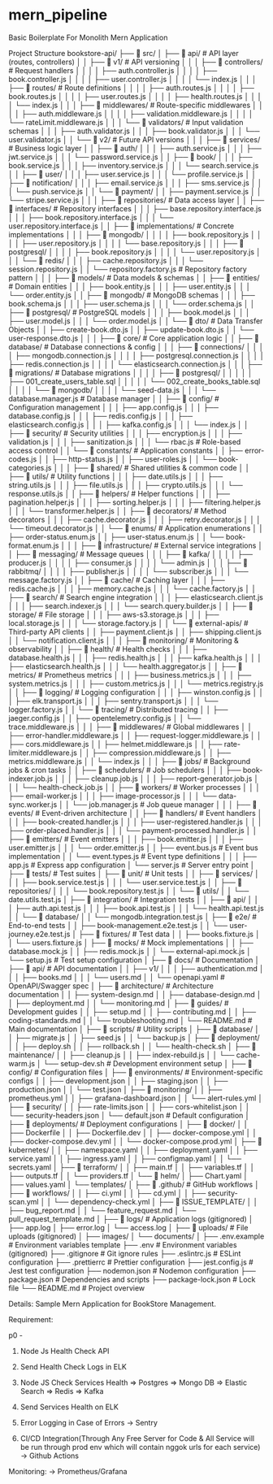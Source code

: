 # mern_pipeline
Basic Boilerplate For Monolith Mern Application

Project Structure
bookstore-api/
├── 📁 src/
│   ├── 📁 api/                          # API layer (routes, controllers)
│   │   ├── 📁 v1/                       # API versioning
│   │   │   ├── 📁 controllers/          # Request handlers
│   │   │   │   ├── auth.controller.js
│   │   │   │   ├── book.controller.js
│   │   │   │   ├── user.controller.js
│   │   │   │   └── index.js
│   │   │   ├── 📁 routes/               # Route definitions
│   │   │   │   ├── auth.routes.js
│   │   │   │   ├── book.routes.js
│   │   │   │   ├── user.routes.js
│   │   │   │   ├── health.routes.js
│   │   │   │   └── index.js
│   │   │   ├── 📁 middlewares/          # Route-specific middlewares
│   │   │   │   ├── auth.middleware.js
│   │   │   │   ├── validation.middleware.js
│   │   │   │   └── rateLimit.middleware.js
│   │   │   └── 📁 validators/           # Input validation schemas
│   │   │       ├── auth.validator.js
│   │   │       ├── book.validator.js
│   │   │       └── user.validator.js
│   │   └── 📁 v2/                       # Future API versions
│   │
│   ├── 📁 services/                     # Business logic layer
│   │   ├── 📁 auth/
│   │   │   ├── auth.service.js
│   │   │   ├── jwt.service.js
│   │   │   └── password.service.js
│   │   ├── 📁 book/
│   │   │   ├── book.service.js
│   │   │   ├── inventory.service.js
│   │   │   └── search.service.js
│   │   ├── 📁 user/
│   │   │   ├── user.service.js
│   │   │   └── profile.service.js
│   │   ├── 📁 notification/
│   │   │   ├── email.service.js
│   │   │   ├── sms.service.js
│   │   │   └── push.service.js
│   │   └── 📁 payment/
│   │       ├── payment.service.js
│   │       └── stripe.service.js
│   │
│   ├── 📁 repositories/                 # Data access layer
│   │   ├── 📁 interfaces/               # Repository interfaces
│   │   │   ├── base.repository.interface.js
│   │   │   ├── book.repository.interface.js
│   │   │   └── user.repository.interface.js
│   │   ├── 📁 implementations/          # Concrete implementations
│   │   │   ├── 📁 mongodb/
│   │   │   │   ├── book.repository.js
│   │   │   │   ├── user.repository.js
│   │   │   │   └── base.repository.js
│   │   │   ├── 📁 postgresql/
│   │   │   │   ├── book.repository.js
│   │   │   │   └── user.repository.js
│   │   │   └── 📁 redis/
│   │   │       ├── cache.repository.js
│   │   │       └── session.repository.js
│   │   └── repository.factory.js        # Repository factory pattern
│   │
│   ├── 📁 models/                       # Data models & schemas
│   │   ├── 📁 entities/                 # Domain entities
│   │   │   ├── book.entity.js
│   │   │   ├── user.entity.js
│   │   │   └── order.entity.js
│   │   ├── 📁 mongodb/                  # MongoDB schemas
│   │   │   ├── book.schema.js
│   │   │   ├── user.schema.js
│   │   │   └── order.schema.js
│   │   ├── 📁 postgresql/               # PostgreSQL models
│   │   │   ├── book.model.js
│   │   │   ├── user.model.js
│   │   │   └── order.model.js
│   │   └── 📁 dto/                      # Data Transfer Objects
│   │       ├── create-book.dto.js
│   │       ├── update-book.dto.js
│   │       └── user-response.dto.js
│   │
│   ├── 📁 core/                         # Core application logic
│   │   ├── 📁 database/                 # Database connections & config
│   │   │   ├── 📁 connections/
│   │   │   │   ├── mongodb.connection.js
│   │   │   │   ├── postgresql.connection.js
│   │   │   │   ├── redis.connection.js
│   │   │   │   └── elasticsearch.connection.js
│   │   │   ├── 📁 migrations/           # Database migrations
│   │   │   │   ├── 📁 postgresql/
│   │   │   │   │   ├── 001_create_users_table.sql
│   │   │   │   │   └── 002_create_books_table.sql
│   │   │   │   └── 📁 mongodb/
│   │   │   │       └── seed-data.js
│   │   │   └── database.manager.js      # Database manager
│   │   ├── 📁 config/                   # Configuration management
│   │   │   ├── app.config.js
│   │   │   ├── database.config.js
│   │   │   ├── redis.config.js
│   │   │   ├── elasticsearch.config.js
│   │   │   ├── kafka.config.js
│   │   │   └── index.js
│   │   ├── 📁 security/                 # Security utilities
│   │   │   ├── encryption.js
│   │   │   ├── validation.js
│   │   │   ├── sanitization.js
│   │   │   └── rbac.js                  # Role-based access control
│   │   └── 📁 constants/                # Application constants
│   │       ├── error-codes.js
│   │       ├── http-status.js
│   │       ├── user-roles.js
│   │       └── book-categories.js
│   │
│   ├── 📁 shared/                       # Shared utilities & common code
│   │   ├── 📁 utils/                    # Utility functions
│   │   │   ├── date.utils.js
│   │   │   ├── string.utils.js
│   │   │   ├── file.utils.js
│   │   │   ├── crypto.utils.js
│   │   │   └── response.utils.js
│   │   ├── 📁 helpers/                  # Helper functions
│   │   │   ├── pagination.helper.js
│   │   │   ├── sorting.helper.js
│   │   │   ├── filtering.helper.js
│   │   │   └── transformer.helper.js
│   │   ├── 📁 decorators/               # Method decorators
│   │   │   ├── cache.decorator.js
│   │   │   ├── retry.decorator.js
│   │   │   └── timeout.decorator.js
│   │   └── 📁 enums/                    # Application enumerations
│   │       ├── order-status.enum.js
│   │       ├── user-status.enum.js
│   │       └── book-format.enum.js
│   │
│   ├── 📁 infrastructure/               # External service integrations
│   │   ├── 📁 messaging/                # Message queues
│   │   │   ├── 📁 kafka/
│   │   │   │   ├── producer.js
│   │   │   │   ├── consumer.js
│   │   │   │   └── admin.js
│   │   │   ├── 📁 rabbitmq/
│   │   │   │   ├── publisher.js
│   │   │   │   └── subscriber.js
│   │   │   └── message.factory.js
│   │   ├── 📁 cache/                    # Caching layer
│   │   │   ├── redis.cache.js
│   │   │   ├── memory.cache.js
│   │   │   └── cache.factory.js
│   │   ├── 📁 search/                   # Search engine integration
│   │   │   ├── elasticsearch.client.js
│   │   │   ├── search.indexer.js
│   │   │   └── search.query.builder.js
│   │   ├── 📁 storage/                  # File storage
│   │   │   ├── aws-s3.storage.js
│   │   │   ├── local.storage.js
│   │   │   └── storage.factory.js
│   │   └── 📁 external-apis/            # Third-party API clients
│   │       ├── payment.client.js
│   │       ├── shipping.client.js
│   │       └── notification.client.js
│   │
│   ├── 📁 monitoring/                   # Monitoring & observability
│   │   ├── 📁 health/                   # Health checks
│   │   │   ├── database.health.js
│   │   │   ├── redis.health.js
│   │   │   ├── kafka.health.js
│   │   │   ├── elasticsearch.health.js
│   │   │   └── health.aggregator.js
│   │   ├── 📁 metrics/                  # Prometheus metrics
│   │   │   ├── business.metrics.js
│   │   │   ├── system.metrics.js
│   │   │   ├── custom.metrics.js
│   │   │   └── metrics.registry.js
│   │   ├── 📁 logging/                  # Logging configuration
│   │   │   ├── winston.config.js
│   │   │   ├── elk.transport.js
│   │   │   ├── sentry.transport.js
│   │   │   └── logger.factory.js
│   │   └── 📁 tracing/                  # Distributed tracing
│   │       ├── jaeger.config.js
│   │       ├── opentelemetry.config.js
│   │       └── trace.middleware.js
│   │
│   ├── 📁 middlewares/                  # Global middlewares
│   │   ├── error-handler.middleware.js
│   │   ├── request-logger.middleware.js
│   │   ├── cors.middleware.js
│   │   ├── helmet.middleware.js
│   │   ├── rate-limiter.middleware.js
│   │   ├── compression.middleware.js
│   │   ├── metrics.middleware.js
│   │   └── index.js
│   │
│   ├── 📁 jobs/                         # Background jobs & cron tasks
│   │   ├── 📁 schedulers/               # Job schedulers
│   │   │   ├── book-indexer.job.js
│   │   │   ├── cleanup.job.js
│   │   │   ├── report-generator.job.js
│   │   │   └── health-check.job.js
│   │   ├── 📁 workers/                  # Worker processes
│   │   │   ├── email-worker.js
│   │   │   ├── image-processor.js
│   │   │   └── data-sync.worker.js
│   │   └── job.manager.js               # Job queue manager
│   │
│   ├── 📁 events/                       # Event-driven architecture
│   │   ├── 📁 handlers/                 # Event handlers
│   │   │   ├── book-created.handler.js
│   │   │   ├── user-registered.handler.js
│   │   │   ├── order-placed.handler.js
│   │   │   └── payment-processed.handler.js
│   │   ├── 📁 emitters/                 # Event emitters
│   │   │   ├── book.emitter.js
│   │   │   ├── user.emitter.js
│   │   │   └── order.emitter.js
│   │   ├── event.bus.js                 # Event bus implementation
│   │   └── event.types.js               # Event type definitions
│   │
│   ├── app.js                           # Express app configuration
│   └── server.js                        # Server entry point
│
├── 📁 tests/                            # Test suites
│   ├── 📁 unit/                         # Unit tests
│   │   ├── 📁 services/
│   │   │   ├── book.service.test.js
│   │   │   └── user.service.test.js
│   │   ├── 📁 repositories/
│   │   │   └── book.repository.test.js
│   │   └── 📁 utils/
│   │       └── date.utils.test.js
│   ├── 📁 integration/                  # Integration tests
│   │   ├── 📁 api/
│   │   │   ├── auth.api.test.js
│   │   │   ├── book.api.test.js
│   │   │   └── health.api.test.js
│   │   └── 📁 database/
│   │       └── mongodb.integration.test.js
│   ├── 📁 e2e/                          # End-to-end tests
│   │   ├── book-management.e2e.test.js
│   │   └── user-journey.e2e.test.js
│   ├── 📁 fixtures/                     # Test data
│   │   ├── books.fixture.js
│   │   └── users.fixture.js
│   ├── 📁 mocks/                        # Mock implementations
│   │   ├── database.mock.js
│   │   ├── redis.mock.js
│   │   └── external-api.mock.js
│   └── setup.js                         # Test setup configuration
│
├── 📁 docs/                             # Documentation
│   ├── 📁 api/                          # API documentation
│   │   ├── v1/
│   │   │   ├── authentication.md
│   │   │   ├── books.md
│   │   │   └── users.md
│   │   └── openapi.yaml               # OpenAPI/Swagger spec
│   ├── 📁 architecture/                 # Architecture documentation
│   │   ├── system-design.md
│   │   ├── database-design.md
│   │   ├── deployment.md
│   │   └── monitoring.md
│   ├── 📁 guides/                       # Development guides
│   │   ├── setup.md
│   │   ├── contributing.md
│   │   ├── coding-standards.md
│   │   └── troubleshooting.md
│   └── README.md                        # Main documentation
│
├── 📁 scripts/                          # Utility scripts
│   ├── 📁 database/
│   │   ├── migrate.js
│   │   ├── seed.js
│   │   └── backup.js
│   ├── 📁 deployment/
│   │   ├── deploy.sh
│   │   ├── rollback.sh
│   │   └── health-check.sh
│   ├── 📁 maintenance/
│   │   ├── cleanup.js
│   │   ├── index-rebuild.js
│   │   └── cache-warm.js
│   └── setup-dev.sh                     # Development environment setup
│
├── 📁 config/                           # Configuration files
│   ├── 📁 environments/                 # Environment-specific configs
│   │   ├── development.json
│   │   ├── staging.json
│   │   ├── production.json
│   │   └── test.json
│   ├── 📁 monitoring/
│   │   ├── prometheus.yml
│   │   ├── grafana-dashboard.json
│   │   └── alert-rules.yml
│   ├── 📁 security/
│   │   ├── rate-limits.json
│   │   ├── cors-whitelist.json
│   │   └── security-headers.json
│   └── default.json                     # Default configuration
│
├── 📁 deployments/                      # Deployment configurations
│   ├── 📁 docker/
│   │   ├── Dockerfile
│   │   ├── Dockerfile.dev
│   │   ├── docker-compose.yml
│   │   ├── docker-compose.dev.yml
│   │   └── docker-compose.prod.yml
│   ├── 📁 kubernetes/
│   │   ├── namespace.yaml
│   │   ├── deployment.yaml
│   │   ├── service.yaml
│   │   ├── ingress.yaml
│   │   ├── configmap.yaml
│   │   └── secrets.yaml
│   ├── 📁 terraform/
│   │   ├── main.tf
│   │   ├── variables.tf
│   │   ├── outputs.tf
│   │   └── providers.tf
│   └── 📁 helm/
│       ├── Chart.yaml
│       ├── values.yaml
│       └── templates/
│
├── 📁 .github/                          # GitHub workflows
│   ├── 📁 workflows/
│   │   ├── ci.yml
│   │   ├── cd.yml
│   │   ├── security-scan.yml
│   │   └── dependency-check.yml
│   ├── 📁 ISSUE_TEMPLATE/
│   │   ├── bug_report.md
│   │   └── feature_request.md
│   └── pull_request_template.md
│
├── 📁 logs/                             # Application logs (gitignored)
│   ├── app.log
│   ├── error.log
│   └── access.log
│
├── 📁 uploads/                          # File uploads (gitignored)
│   ├── images/
│   └── documents/
│
├── .env.example                         # Environment variables template
├── .env                                 # Environment variables (gitignored)
├── .gitignore                           # Git ignore rules
├── .eslintrc.js                         # ESLint configuration
├── .prettierrc                          # Prettier configuration
├── jest.config.js                       # Jest test configuration
├── nodemon.json                         # Nodemon configuration
├── package.json                         # Dependencies and scripts
├── package-lock.json                    # Lock file
└── README.md                            # Project overview

Details:
Sample Mern Application for BookStore Management.

Requirement:

p0 -
1. Node Js Health Check API
2. Send Health Check Logs in ELK

3. Node JS Check Services Health
    => Postgres
    => Mongo DB
    => Elastic Search
    => Redis
    => Kafka

4. Send Services Health on ELK

5. Error Logging in Case of Errors
    -> Sentry

6. CI/CD Integration(Through Any Free Server for Code & All Service will be run through prod env which will contain nggok urls for each service)
    -> Github Actions

Monitoring:
    -> Prometheus/Grafana

